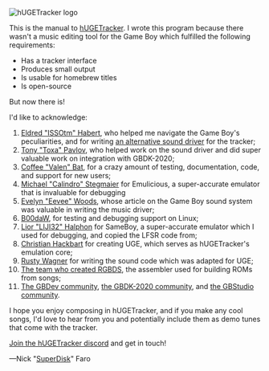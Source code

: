 ![hUGETracker logo](https://nickfa.ro/w/images/HUGELogo.gif)

This is the manual to [hUGETracker](https://github.com/SuperDisk/hUGETracker).
I wrote this program because there wasn't a music editing tool for the Game Boy which fulfilled the following requirements:

- Has a tracker interface
- Produces small output
- Is usable for homebrew titles
- Is open-source

But now there is!

I'd like to acknowledge:

1. [Eldred "ISSOtm" Habert](https://eldred.fr), who helped me navigate the Game Boy's peculiarities, and for writing [an alternative sound driver](https://github.com/ISSOtm/fortISSimO) for the tracker;
1. [Tony "Toxa" Pavlov](https://github.com/untoxa), who helped work on the sound driver and did super valuable work on integration with GBDK-2020;
1. [Coffee "Valen" Bat](https://coffeebat.neocities.org/), for a crazy amount of testing, documentation, code, and support for new users;
1. [Michael "Calindro" Stegmaier](https://emulicious.net) for Emulicious, a super-accurate emulator that is invaluable for debugging
1. [Evelyn "Eevee" Woods](https://eev.ee), whose article on the Game Boy sound system was valuable in writing the music driver;
1. [B00daW](https://battleofthebits.org/barracks/Profile/b00daw), for testing and debugging support on Linux;
1. [Lior "LIJI32" Halphon](https://github.com/LIJI32) for SameBoy, a super-accurate emulator which I used for debugging, and copied the LFSR code from;
1. [Christian Hackbart](https://github.com/TetrisSQC) for creating UGE, which serves as hUGETracker's emulation core;
1. [Rusty Wagner](https://github.com/D0ntPanic) for writing the sound code which was adapted for UGE;
1. [The team who created RGBDS](https://github.com/gbdev/rgbds/contributors), the assembler used for building ROMs from songs;
1. [The GBDev community](https://gbdev.io/), [the GBDK-2020 community](https://gbdk-2020.github.io/gbdk-2020/), and [the GBStudio community](https://www.gbstudio.dev/).

I hope you enjoy composing in hUGETracker, and if you make any cool songs, I'd love to hear from you and potentially include them as demo tunes that come with the tracker.

[Join the hUGETracker discord](https://discord.gg/9DVqN9Jgcv) and get in touch!

—Nick "[SuperDisk](https://nickfa.ro)" Faro

